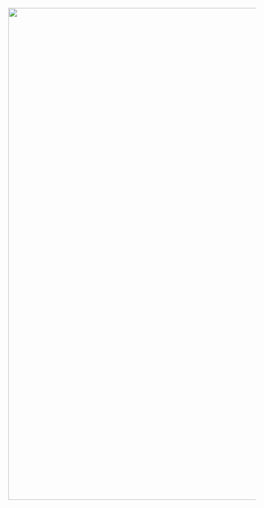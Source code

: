 <br>

<img src="https://cdn.pixabay.com/photo/2017/10/26/17/51/under-construction-2891888_1280.jpg" width="1000">

</br>
